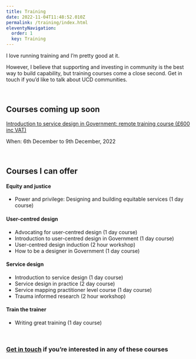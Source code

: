 ```yaml
---
title: Training
date: 2022-11-04T11:48:52.010Z
permalink: /training/index.html
eleventyNavigation:
  order: 1
  key: Training
---
```

I love running training and I’m pretty good at it. 

However, I believe that supporting and investing in community is the best way to build capability, but training courses come a close second. Get in touch if you’d like to talk about UCD communities. 

<br />

## Courses coming up soon

[Introduction to service design in Government: remote training course (£600 inc VAT)](https://ignaciaorellana.com/training/)

W﻿hen: 6th December to 9th December, 2022

<br />

## Courses I can offer

#### Equity and justice

* Power and privilege: Designing and building equitable services (1 day course)

#### User-centred design

* Advocating for user-centred design (1 day course)
* Introduction to user-centred design in Government (1 day course)
* User-centred design induction (2 hour workshop)
* How to be a designer in Government (1 day course)

#### Service design

* Introduction to service design (1 day course)
* Service design in practice (2 day course)
* Service mapping practitioner level course (1 day course)
* Trauma informed research (2 hour workshop)


#### Train the trainer

* Writing great training (1 day course)

<br />


### [Get in touch](/contact/index.html) if you’re interested in any of these courses